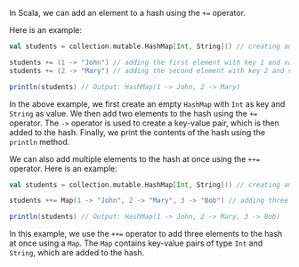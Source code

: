 In Scala, we can add an element to a hash using the `+=` operator. 

Here is an example:

```scala
val students = collection.mutable.HashMap[Int, String]() // creating an empty hash with Integer keys and String values

students += (1 -> "John") // adding the first element with key 1 and value "John"
students += (2 -> "Mary") // adding the second element with key 2 and value "Mary"

println(students) // Output: HashMap(1 -> John, 2 -> Mary)
```

In the above example, we first create an empty `HashMap` with `Int` as key and `String` as value. We then add two elements to the hash using the `+=` operator. The `->` operator is used to create a key-value pair, which is then added to the hash. Finally, we print the contents of the hash using the `println` method. 

We can also add multiple elements to the hash at once using the `++=` operator. Here is an example:

```scala
val students = collection.mutable.HashMap[Int, String]() // creating an empty hash with Integer keys and String values

students ++= Map(1 -> "John", 2 -> "Mary", 3 -> "Bob") // adding three elements to the hash using a Map

println(students) // Output: HashMap(1 -> John, 2 -> Mary, 3 -> Bob)
```

In this example, we use the `++=` operator to add three elements to the hash at once using a `Map`. The `Map` contains key-value pairs of type `Int` and `String`, which are added to the hash.